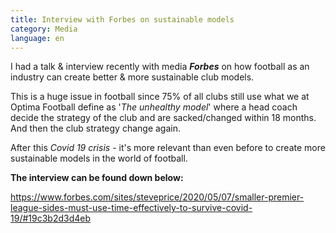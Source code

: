 ```yaml
---
title: Interview with Forbes on sustainable models
category: Media
language: en
---
```

I had a talk & interview recently with media **_Forbes_** on how football as an industry can create better & more sustainable club models. 

This is a huge issue in football since 75% of all clubs still use what we at Optima Football define as '_The unhealthy model_' where a head coach decide the strategy of the club and are sacked/changed within 18 months. And then the club strategy change again.

After this _Covid 19 crisis_ - it's more relevant than even before to create more sustainable models in the world of football.

**The interview can be found down below:**

<https://www.forbes.com/sites/steveprice/2020/05/07/smaller-premier-league-sides-must-use-time-effectively-to-survive-covid-19/#19c3b2d3d4eb>
